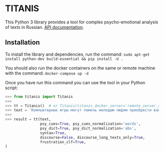 # TITANIS

This Python 3 library provides a tool for complex psycho-emotional analysis of texts in Russian. [API documentation](docs/API.pdf).

## Installation

To install the library and dependencies, run the command:
``sudo apt-get install python-dev build-essential && pip install -U .``

You should also run the docker containers on the same or remote machine with the command:
``docker-compose up -d``

Once you have run this command you can use the tool in your Python script:

```python
>>> from titanis import Titanis
>>>
>>> tt = Titanis()  # or Titanis(titanis_docker_server='remote_server_addr') if the containers are running on a remote server
>>> text = 'Компьютерные игры могут помочь молодым людям приобрести важные для жизни навыки, хотя в чрезмерном увлечении ими есть и риски.'
>>>
>>> result = tt(text,
                psy_cues=True, psy_cues_normalization='words',
                psy_dict=True, psy_dict_normalization='abs',
                syntax=True,
                discourse=False, discourse_long_texts_only=True,
                frustration_clf=True,
)
```
